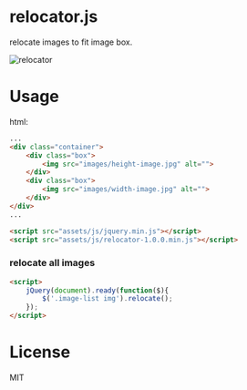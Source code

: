 relocator.js
============

relocate images to fit image box.

![relocator](https://cloud.githubusercontent.com/assets/1472352/5231323/191216d6-7771-11e4-8094-f54d3f75ee7a.jpg)



# Usage

html:
```html
...
<div class="container">
    <div class="box">
        <img src="images/height-image.jpg" alt="">
    </div>
    <div class="box">
        <img src="images/width-image.jpg" alt="">
    </div>
</div>
...
```

```html
<script src="assets/js/jquery.min.js"></script>
<script src="assets/js/relocator-1.0.0.min.js"></script>
```
### relocate all images

```html
<script>
    jQuery(document).ready(function($){
        $('.image-list img').relocate();
    });
</script>
```

# License
MIT
